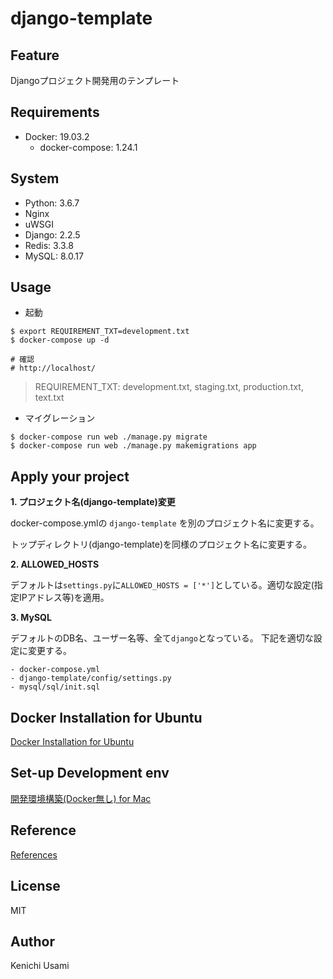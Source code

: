 # django-template

## Feature

Djangoプロジェクト開発用のテンプレート

## Requirements

- Docker: 19.03.2
    - docker-compose: 1.24.1

## System

- Python: 3.6.7
- Nginx
- uWSGI
- Django: 2.2.5
- Redis: 3.3.8
- MySQL: 8.0.17

## Usage

- 起動

```
$ export REQUIREMENT_TXT=development.txt
$ docker-compose up -d

# 確認
# http://localhost/
```
> REQUIREMENT_TXT: development.txt, staging.txt, production.txt, text.txt

- マイグレーション

```
$ docker-compose run web ./manage.py migrate
$ docker-compose run web ./manage.py makemigrations app
```

## Apply your project

**1. プロジェクト名(django-template)変更**

docker-compose.ymlの `django-template` を別のプロジェクト名に変更する。

トップディレクトリ(django-template)を同様のプロジェクト名に変更する。

**2. ALLOWED_HOSTS**

デフォルトは`settings.py`に`ALLOWED_HOSTS = ['*']`としている。適切な設定(指定IPアドレス等)を適用。

**3. MySQL**

デフォルトのDB名、ユーザー名等、全て`django`となっている。
下記を適切な設定に変更する。

    - docker-compose.yml
    - django-template/config/settings.py
    - mysql/sql/init.sql

## Docker Installation for Ubuntu

[Docker Installation for Ubuntu](https://github.com/65usami/django-template/wiki/Docker-Installation-for-Ubuntu)

## Set-up Development env

[開発環境構築(Docker無し) for Mac](https://github.com/65usami/django-template/wiki/%E9%96%8B%E7%99%BA%E7%92%B0%E5%A2%83%E6%A7%8B%E7%AF%89(Docker%E7%84%A1%E3%81%97)-for-Mac)


## Reference

[References](https://github.com/65usami/django-template/wiki/References)

## License

MIT

##  Author

Kenichi Usami
